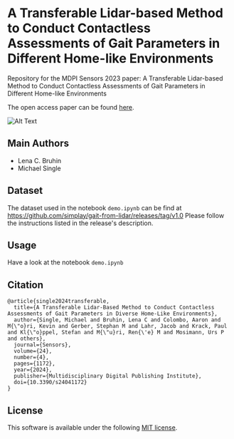 # A Transferable Lidar-based Method to Conduct Contactless Assessments of Gait Parameters in Different Home-like Environments

Repository for the MDPI Sensors 2023 paper: A Transferable Lidar-based Method to Conduct Contactless Assessments of Gait Parameters in Different Home-like Environments

The open access paper can be found [here](https://www.mdpi.com/1424-8220/24/4/1172).

![Alt Text](example_feet_tracking.gif)

## Main Authors

+ Lena C. Bruhin
+ Michael Single

## Dataset

The dataset used in the notebook `demo.ipynb` can be find at https://github.com/simplay/gait-from-lidar/releases/tag/v1.0
Please follow the instructions listed in the release's description.

## Usage

Have a look at the notebook `demo.ipynb`

## Citation

```
@article{single2024transferable,
  title={A Transferable Lidar-Based Method to Conduct Contactless Assessments of Gait Parameters in Diverse Home-Like Environments},
  author={Single, Michael and Bruhin, Lena C and Colombo, Aaron and M{\"o}ri, Kevin and Gerber, Stephan M and Lahr, Jacob and Krack, Paul and Kl{\"o}ppel, Stefan and M{\"u}ri, Ren{\'e} M and Mosimann, Urs P and others},
  journal={Sensors},
  volume={24},
  number={4},
  pages={1172},
  year={2024},
  publisher={Multidisciplinary Digital Publishing Institute},
  doi={10.3390/s24041172}
}
```

## License

This software is available under the following [MIT license](LICENSE).
